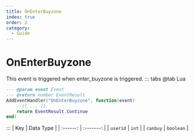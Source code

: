 ```yaml
---
title: OnEnterBuyzone
index: true
order: 2
category:
  - Guide
---
```


# OnEnterBuyzone
This event is triggered when enter_buyzone is triggered.
::: tabs
@tab Lua
```lua
--- @param event Event
--- @return number EventResult
AddEventHandler("OnEnterBuyzone", function(event)
    --[[ ... ]]
    return EventResult.Continue
end)
```

:::
|    Key   | Data Type |
| :------: | :-------: |
| `userid` |   `int`   |
| `canbuy` | `boolean` |